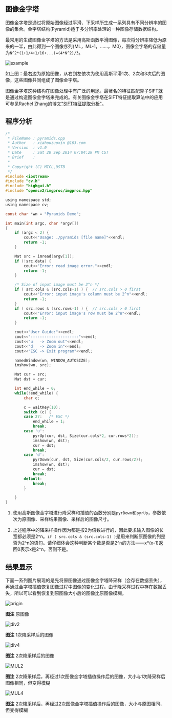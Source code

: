<!---title:OpenCV图像处理篇之采样金字塔-->
<!---keywords:OpenCV-->
<!---date:2014-09-20-->

## 图像金字塔

图像金字塔是通过将原始图像经过平滑、下采样所生成一系列具有不同分辨率的图像的集合。金字塔结构(Pyramid)适于多分辨率处理的一种图像存储数据结构。

最常用的生成图像金字塔的方法是采用高斯函数平滑图像，每次将分辨率降低为原来的一半，由此得到一个图像序列{ML，ML-1，……，M0}，图像金字塔的存储量为`N^2*(1+1/4+1/16+...)=(4*N^2)/3`。

![example]

如上图：最右边为原始图像，从右到左依次为使用高斯平滑1次、2次和3次后的图像，这些图像共同组成了图像金字塔。

图像金字塔这种结构在图像处理中有广泛的用途。最著名的特征匹配算子SIFT就是通过构造图像金字塔来完成的。有关图像金字塔在SIFT特征提取算法中的应用可参见Rachel Zhang的博文["SIFT特征提取分析"](http://blog.csdn.net/abcjennifer/article/details/7639681)。

## 程序分析

```c
/*
 * FileName : pyramids.cpp
 * Author   : xiahouzuoxin @163.com
 * Version  : v1.0
 * Date     : Sat 20 Sep 2014 07:04:29 PM CST
 * Brief    : 
 * 
 * Copyright (C) MICL,USTB
 */
#include <iostream>
#include "cv.h" 
#include "highgui.h"
#include "opencv2/imgproc/imgproc.hpp"

using namespace std;
using namespace cv;

const char *wn = "Pyramids Demo";

int main(int argc, char *argv[])
{
    if (argc < 2) {
        cout<<"Usage: ./pyramids [file name]"<<endl;
        return -1;
    }

    Mat src = imread(argv[1]);
    if (!src.data) {
        cout<<"Error: read image error."<<endl;
        return -1;
    }

    /* Size of input image must be 2^n */
    if ( src.cols & (src.cols-1) ) {  // src.cols > 0 first
        cout<<"Error: input image's column must be 2^n"<<endl;
        return -1;
    }
    if ( src.rows & (src.rows-1) ) {  // src.cols > 0 first
        cout<<"Error: input image's row must be 2^n"<<endl;
        return -1;
    }

    cout<<"User Guide:"<<endl;
    cout<<"---------------------"<<endl;
    cout<<"u   -> Zoom out"<<endl;
    cout<<"d   -> Zoom in"<<endl;
    cout<<"ESC -> Exit program"<<endl;

    namedWindow(wn, WINDOW_AUTOSIZE);
    imshow(wn, src);

    Mat cur = src;
    Mat dst = cur;

    int end_while = 0;
    while(!end_while) {
        char c;

        c = waitKey(10);
        switch (c) {
        case 27:   /* ESC */
            end_while = 1;
            break;
        case 'u':
            pyrUp(cur, dst, Size(cur.cols*2, cur.rows*2));
            imshow(wn, dst);
            cur = dst;
            break;
        case 'd':
            pyrDown(cur, dst, Size(cur.cols/2, cur.rows/2));
            imshow(wn, dst);
            cur = dst;
            break;
        default:
            break;
        }

    }
}
```

1.	使用高斯图像金字塔进行降采样和插值的函数分别是`pyrDown`和`pyrUp`，参数依次为原图像、采样结果图像、采样后的图像尺寸。

2.	上述程序中的降采样操作因为都是按2为倍数进行的，因此要求输入图像的长宽都必须是2^n。`if ( src.cols & (src.cols-1) )`是用来判断原图像的列是否为2^n的语句。请仔细体会这种判断某个数是否是2^n的方法——x*(x-1)返回0表示x是2^n，否则不是。

## 结果显示

下面一系列图片展现的是先将原图像通过图像金字塔降采样（会存在数据丢失），再通过金字塔插值恢复图像过程中图像的变化过程。由于降采样过程中存在数据丢失，所以可以看到恢复到原图像大小后的图像比原图像模糊。

![origin]

__图注__ 原图像

![div2]

__图注__ 1次降采样后的图像

![div4]

__图注__ 2次降采样后的图像

![MUL2]

__图注__ 2次降采样后，再经过1次图像金字塔插值操作后的图像，大小与1次降采样后图像相同，但变得模糊

![MUL4]

__图注__ 2次降采样后，再经过2次图像金字塔插值操作后的图像，大小与原图相同，但变得模糊


[example]:../images/OpenCV图像处理篇之采样金字塔/example.png
[origin]:../images/OpenCV图像处理篇之采样金字塔/origin.png
[div2]:../images/OpenCV图像处理篇之采样金字塔/div2.png
[div4]:../images/OpenCV图像处理篇之采样金字塔/div4.png
[MUL2]:../images/OpenCV图像处理篇之采样金字塔/MUL2.png
[MUL4]:../images/OpenCV图像处理篇之采样金字塔/MUL4.png


